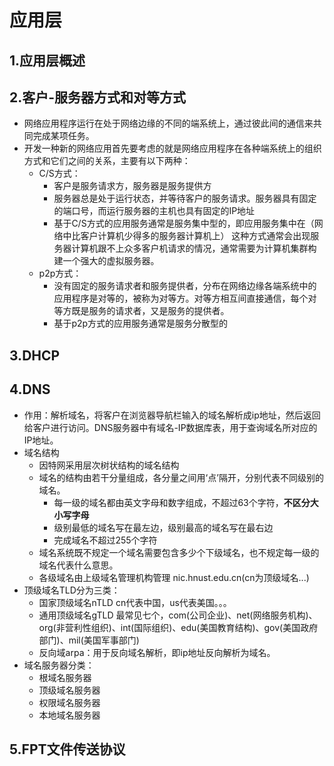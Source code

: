 # 应用层
## 1.应用层概述
## 2.客户-服务器方式和对等方式
* 网络应用程序运行在处于网络边缘的不同的端系统上，通过彼此间的通信来共同完成某项任务。
* 开发一种新的网络应用首先要考虑的就是网络应用程序在各种端系统上的组织方式和它们之间的关系，主要有以下两种：
    * C/S方式：
        * 客户是服务请求方，服务器是服务提供方
        * 服务器总是处于运行状态，并等待客户的服务请求。服务器具有固定的端口号，而运行服务器的主机也具有固定的IP地址
        * 基于C/S方式的应用服务通常是服务集中型的，即应用服务集中在（网络中比客户计算机少得多的服务器计算机上）
            这种方式通常会出现服务器计算机跟不上众多客户机请求的情况，通常需要为计算机集群构建一个强大的虚拟服务器。
    * p2p方式：
        * 没有固定的服务请求者和服务提供者，分布在网络边缘各端系统中的应用程序是对等的，被称为对等方。对等方相互间直接通信，每个对等方既是服务的请求者，又是服务的提供者。
        * 基于p2p方式的应用服务通常是服务分散型的

## 3.DHCP
## 4.DNS
* 作用：解析域名，将客户在浏览器导航栏输入的域名解析成ip地址，然后返回给客户进行访问。DNS服务器中有域名-IP数据库表，用于查询域名所对应的IP地址。
* 域名结构
    * 因特网采用层次树状结构的域名结构
    * 域名的结构由若干分量组成，各分量之间用‘点’隔开，分别代表不同级别的域名。
        * 每一级的域名都由英文字母和数字组成，不超过63个字符，**不区分大小写字母**
        * 级别最低的域名写在最左边，级别最高的域名写在最右边
        * 完成域名不超过255个字符
    * 域名系统既不规定一个域名需要包含多少个下级域名，也不规定每一级的域名代表什么意思。
    * 各级域名由上级域名管理机构管理
        nic.hnust.edu.cn(cn为顶级域名...)
* 顶级域名TLD分为三类：
    * 国家顶级域名nTLD cn代表中国，us代表美国。。。
    * 通用顶级域名gTLD 最常见七个，com(公司企业)、net(网络服务机构)、org(非营利性组织)、int(国际组织)、edu(美国教育结构)、gov(美国政府部门)、mil(美国军事部门)
    * 反向域arpa：用于反向域名解析，即ip地址反向解析为域名。
* 域名服务器分类：
    * 根域名服务器
    * 顶级域名服务器
    * 权限域名服务器
    * 本地域名服务器

## 5.FPT文件传送协议
